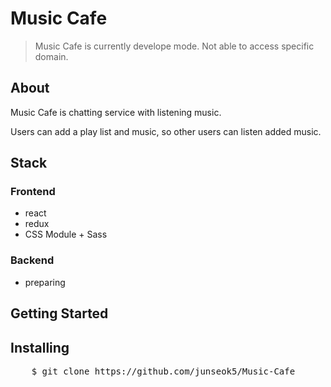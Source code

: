Music Cafe
==========
> Music Cafe is currently develope mode.
> Not able to access specific domain.


## About
Music Cafe is chatting service with listening music.

Users can add a play list and music, so other users can listen added music.

## Stack
### Frontend
* react
* redux
* CSS Module + Sass

### Backend
* preparing

## Getting Started
## Installing
<pre>
    $ git clone https://github.com/junseok5/Music-Cafe 
</pre>